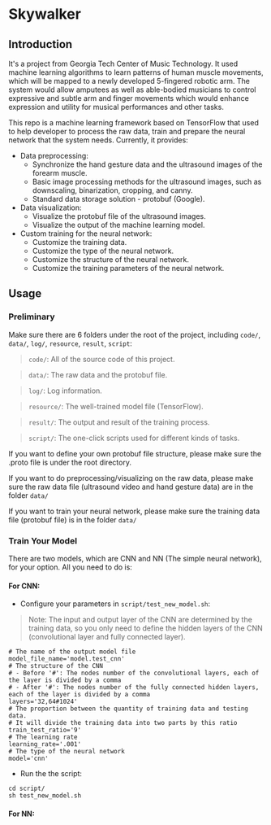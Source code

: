 Skywalker
===

Introduction
---
It's a project from Georgia Tech Center of Music Technology. It used machine learning algorithms to learn patterns of human muscle movements, which will be mapped to a newly developed 5-fingered robotic arm. The system would allow amputees as well as able-bodied musicians to control expressive and subtle arm and finger movements which would enhance expression and utility for musical performances and other tasks.

This repo is a machine learning framework based on TensorFlow that used to help developer to process the raw data, train and prepare the neural network that the system needs. Currently, it provides:
- Data preprocessing:
    * Synchronize the hand gesture data and the ultrasound images of the forearm muscle.
    * Basic image processing methods for the ultrasound images, such as downscaling, binarization, cropping, and canny.
    * Standard data storage solution - protobuf (Google).
- Data visualization:
    * Visualize the protobuf file of the ultrasound images.
    * Visualize the output of the machine learning model.
- Custom training for the neural network:
    * Customize the training data.
    * Customize the type of the neural network.
    * Customize the structure of the neural network.
    * Customize the training parameters of the neural network.  

Usage
---

### Preliminary
Make sure there are 6 folders under the root of the project, including `code/`, `data/`, `log/`, `resource`, `result`, `script`:

> `code/`: All of the source code of this project.

> `data/`: The raw data and the protobuf file.

> `log/`: Log information.

> `resource/`: The well-trained model file (TensorFlow).

> `result/`: The output and result of the training process.  

> `script/`: The one-click scripts used for different kinds of tasks.

If you want to define your own protobuf file structure, please make sure the .proto file is under the root directory.

If you want to do preprocessing/visualizing on the raw data, please make sure the raw data file (ultrasound video and hand gesture data) are in the folder `data/`

If you want to train your neural network, please make sure the training data file (protobuf file) is in the folder `data/`

### Train Your Model
There are two models, which are CNN and NN (The simple neural network), for your option. All you need to do is:

#### For CNN:
- Configure your parameters in `script/test_new_model.sh`:

> Note: The input and output layer of the CNN are determined by the training data, so you only need to define the hidden layers of the CNN (convolutional layer and fully connected layer).

```shell
# The name of the output model file
model_file_name='model.test_cnn'
# The structure of the CNN
# - Before '#': The nodes number of the convolutional layers, each of the layer is divided by a comma
# - After '#': The nodes number of the fully connected hidden layers, each of the layer is divided by a comma
layers='32,64#1024'
# The proportion between the quantity of training data and testing data.
# It will divide the training data into two parts by this ratio
train_test_ratio='9'
# The learning rate
learning_rate='.001'
# The type of the neural network
model='cnn'
```

- Run the the script:

```shell
cd script/
sh test_new_model.sh
```

#### For NN:

